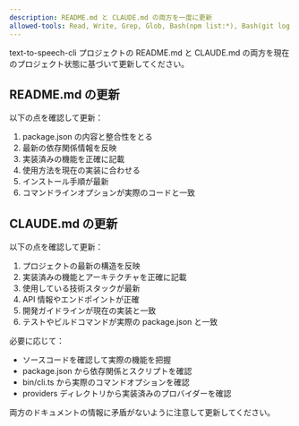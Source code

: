 ```yaml
---
description: README.md と CLAUDE.md の両方を一度に更新
allowed-tools: Read, Write, Grep, Glob, Bash(npm list:*), Bash(git log:*)
---
```


text-to-speech-cli プロジェクトの README.md と CLAUDE.md の両方を現在のプロジェクト状態に基づいて更新してください。

## README.md の更新

以下の点を確認して更新：

1. package.json の内容と整合性をとる
2. 最新の依存関係情報を反映
3. 実装済みの機能を正確に記載
4. 使用方法を現在の実装に合わせる
5. インストール手順が最新
6. コマンドラインオプションが実際のコードと一致

## CLAUDE.md の更新

以下の点を確認して更新：

1. プロジェクトの最新の構造を反映
2. 実装済みの機能とアーキテクチャを正確に記載
3. 使用している技術スタックが最新
4. API 情報やエンドポイントが正確
5. 開発ガイドラインが現在の実装と一致
6. テストやビルドコマンドが実際の package.json と一致

必要に応じて：

- ソースコードを確認して実際の機能を把握
- package.json から依存関係とスクリプトを確認
- bin/cli.ts から実際のコマンドオプションを確認
- providers ディレクトリから実装済みのプロバイダーを確認

両方のドキュメントの情報に矛盾がないように注意して更新してください。
